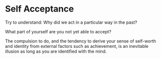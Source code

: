 # Self Acceptance

Try to understand: Why did we act in a particular way in the past?

What part of yourself are you not yet able to accept?

The compulsion to do, and the tendency to derive your sense of self-worth and identity from external factors such as achievement, is an inevitable illusion as long as you are identified with the mind.

